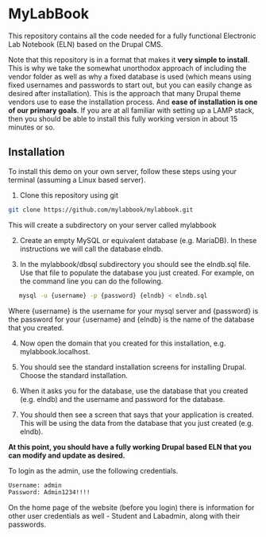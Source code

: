 # MyLabBook

This repository contains all the code needed for a fully functional Electronic Lab Notebook (ELN) based on the Drupal CMS.

Note that this repository is in a format that makes it **very simple to install**. This is why we take the somewhat unorthodox approach of including the vendor folder as well as why a fixed database is used (which means using fixed usernames and passwords to start out, but you can easily change as desired after installation). This is the approach that many Drupal theme vendors use to ease the installation process. And **ease of installation is one of our primary goals**. If you are at all familiar with setting up a LAMP stack, then you should be able to install this fully working version in about 15 minutes or so. 

## Installation

To install this demo on your own server, follow these steps using your terminal (assuming a Linux based server).

1. Clone this repository using git

``` bash
git clone https://github.com/mylabbook/mylabbook.git 
```

This will create a subdirectory on your server called mylabbook

2. Create an empty MySQL or equivalent database (e.g. MariaDB). In these instructions we will call the database elndb.

3. In the mylabbook/dbsql subdirectory you should see the elndb.sql file. Use that file to populate the database you just created. For example, on the command line you can do the following.

``` bash
   mysql -u {username} -p {password} {elndb} < elndb.sql
```

Where {username} is the username for your mysql server and {password} is the password for your {username} and {elndb} is the name of the database that you created.

4. Now open the domain that you created for this installation, e.g. mylabbook.localhost.

5. You should see the standard installation screens for installing Drupal. Choose the standard installation.

6. When it asks you for the database, use the database that you created (e.g. elndb) and the username and password for the database.

7. You should then see a screen that says that your application is created. This will be using the data from the database that you just created (e.g. elndb).

**At this point, you should have a fully working Drupal based ELN that you can modify and update as desired.**

To login as the admin, use the following credentials.

``` bash
Username: admin
Password: Admin1234!!!!
```

On the home page of the website (before you login) there is information for other user credentials as well - Student and Labadmin, along with their passwords.
